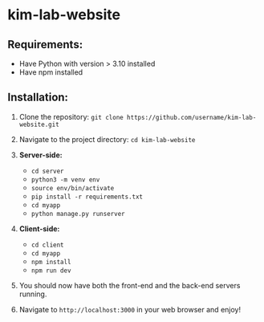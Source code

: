 # kim-lab-website

## Requirements:
* Have Python with version > 3.10 installed
* Have npm installed

## Installation:
1. Clone the repository: `git clone https://github.com/username/kim-lab-website.git`
2. Navigate to the project directory: `cd kim-lab-website`
3. **Server-side:**
   * `cd server`
   * `python3 -m venv env`
   * `source env/bin/activate`
   * `pip install -r requirements.txt`
   * `cd myapp`
   * `python manage.py runserver`
   
4. **Client-side:**
   * `cd client`
   * `cd myapp`
   * `npm install`
   * `npm run dev`
   
5. You should now have both the front-end and the back-end servers running.
6. Navigate to `http://localhost:3000` in your web browser and enjoy!